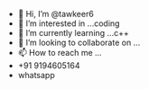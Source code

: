 - 👋 Hi, I’m @tawkeer6
- 👀 I’m interested in ...coding
- 🌱 I’m currently learning ...c++
- 💞️ I’m looking to collaborate on ...
- 📫 How to reach me ...
- +91 9194605164 
- whatsapp

<!---
tawkeer6/tawkeer6 is a ✨ special ✨ repository because its `README.md` (this file) appears on your GitHub profile.
You can click the Preview link to take a look at your changes.
--->
